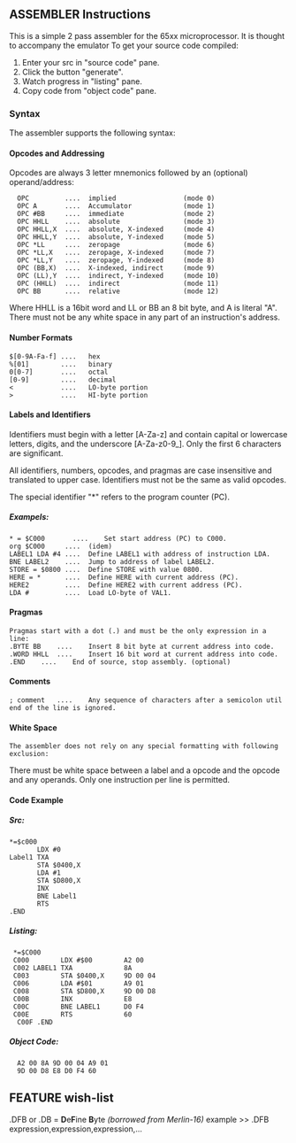 ## ASSEMBLER Instructions
This is a simple 2 pass assembler for the 65xx microprocessor. It is thought to accompany the emulator To get your source code compiled:
1. Enter your src in "source code" pane.
2. Click the button "generate".
3. Watch progress in "listing" pane.
4. Copy code from "object code" pane.<br>

### Syntax
The assembler supports the following syntax:

#### Opcodes and Addressing
Opcodes are always 3 letter mnemonics followed by an (optional) operand/address:

      OPC         ....	implied                 (mode 0)
      OPC A       ....	Accumulator             (mode 1)
      OPC #BB     ....	immediate               (mode 2)
      OPC HHLL    ....	absolute                (mode 3)
      OPC HHLL,X  ....	absolute, X-indexed     (mode 4)
      OPC HHLL,Y  ....	absolute, Y-indexed     (mode 5)
      OPC *LL     ....	zeropage                (mode 6)
      OPC *LL,X   ....	zeropage, X-indexed     (mode 7)
      OPC *LL,Y   ....	zeropage, Y-indexed     (mode 8)
      OPC (BB,X)  ....	X-indexed, indirect     (mode 9)
      OPC (LL),Y  ....	indirect, Y-indexed     (mode 10)
      OPC (HHLL)  ....	indirect                (mode 11)
      OPC BB      ....	relative                (mode 12)
Where HHLL is a 16bit word and LL or BB an 8 bit byte, and A is literal "A".
There must not be any white space in any part of an instruction's address.
 
#### Number Formats
  	$[0-9A-Fa-f] ....	hex
 	%[01]        ....	binary
 	0[0-7]       ....	octal
 	[0-9]        ....	decimal
 	<            ....	LO-byte portion
 	>            ....	HI-byte portion
 
#### Labels and Identifiers
Identifiers must begin with a letter [A-Za-z] and contain capital or lowercase letters, digits, and the underscore [A-Za-z0-9_]. Only the first 6 characters are significant.

All identifiers, numbers, opcodes, and pragmas are case insensitive and translated to upper case. Identifiers must not be the same as valid opcodes.

The special identifier "*" refers to the program counter (PC).

##### Exampels:
 	* = $C000       ....	Set start address (PC) to C000.
    org $C000     ....	(idem)
    LABEL1 LDA #4 ....	Define LABEL1 with address of instruction LDA.
    BNE LABEL2    ....	Jump to address of label LABEL2.
    STORE = $0800 ....	Define STORE with value 0800.
    HERE = *      ....	Define HERE with current address (PC).
    HERE2         ....	Define HERE2 with current address (PC).
    LDA #         ....	Load LO-byte of VAL1.
 
#### Pragmas
  	Pragmas start with a dot (.) and must be the only expression in a line:
  	.BYTE BB	....	Insert 8 bit byte at current address into code.
  	.WORD HHLL	....	Insert 16 bit word at current address into code.
  	.END	....	End of source, stop assembly. (optional)
 
#### Comments
  	; comment	....	Any sequence of characters after a semicolon util end of the line is ignored.
 
#### White Space
  	The assembler does not rely on any special formatting with following exclusion:
There must be white space between a label and a opcode and the opcode and any operands. Only one instruction per line is permitted.

#### Code Example
 
##### Src:
    *=$c000
  	       LDX #0
  	Label1 TXA
  	       STA $0400,X
           LDA #1
           STA $D800,X
           INX
           BNE Label1
           RTS
    .END
    
##### Listing:
     *=$C000
     C000        LDX #$00        A2 00
     C002 LABEL1 TXA             8A
     C003        STA $0400,X     9D 00 04
     C006        LDA #$01        A9 01
     C008        STA $D800,X     9D 00 D8
     C00B        INX             E8
     C00C        BNE LABEL1      D0 F4
     C00E        RTS             60
      C00F .END

##### Object Code:
      A2 00 8A 9D 00 04 A9 01
      9D 00 D8 E8 D0 F4 60

## FEATURE wish-list

.DFB or .DB  = **D**e**F**ine **B**yte *(borrowed from Merlin-16)*
      example >> .DFB expression,expression,expression,...
      


